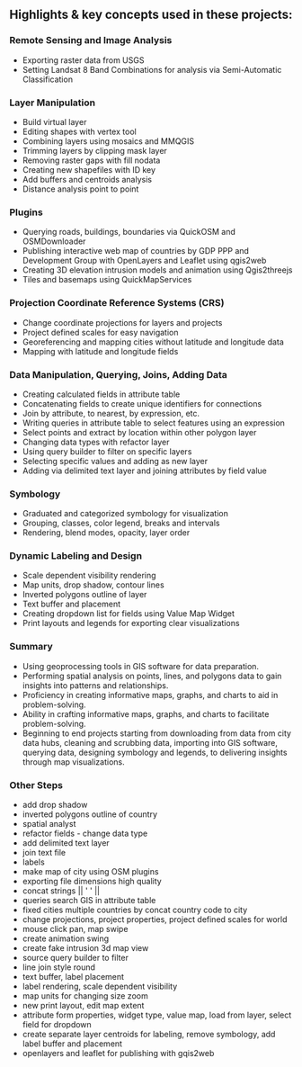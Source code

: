 ## Highlights & key concepts used in these projects:

### Remote Sensing and Image Analysis
- Exporting raster data from USGS
- Setting Landsat 8 Band Combinations for analysis via Semi-Automatic Classification

### Layer Manipulation
- Build virtual layer
- Editing shapes with vertex tool
- Combining layers using mosaics and MMQGIS
- Trimming layers by clipping mask layer
- Removing raster gaps with fill nodata
- Creating new shapefiles with ID key
- Add buffers and centroids analysis
- Distance analysis point to point

### Plugins
- Querying roads, buildings, boundaries via QuickOSM and OSMDownloader
- Publishing interactive web map of countries by GDP PPP and Development Group with OpenLayers and Leaflet using qgis2web
- Creating 3D elevation intrusion models and animation using Qgis2threejs
- Tiles and basemaps using QuickMapServices

### Projection Coordinate Reference Systems (CRS)
- Change coordinate projections for layers and projects
- Project defined scales for easy navigation
- Georeferencing and mapping cities without latitude and longitude data
- Mapping with latitude and longitude fields

### Data Manipulation, Querying, Joins, Adding Data
- Creating calculated fields in attribute table
- Concatenating fields to create unique identifiers for connections
- Join by attribute, to nearest, by expression, etc.
- Writing queries in attribute table to select features using an expression
- Select points and extract by location within other polygon layer
- Changing data types with refactor layer
- Using query builder to filter on specific layers
- Selecting specific values and adding as new layer
- Adding via delimited text layer and joining attributes by field value

### Symbology
- Graduated and categorized symbology for visualization
- Grouping, classes, color legend, breaks and intervals
- Rendering, blend modes, opacity, layer order

### Dynamic Labeling and Design
- Scale dependent visibility rendering
- Map units, drop shadow, contour lines
- Inverted polygons outline of layer
- Text buffer and placement
- Creating dropdown list for fields using Value Map Widget
- Print layouts and legends for exporting clear visualizations

### Summary
- Using geoprocessing tools in GIS software for data preparation.
- Performing spatial analysis on points, lines, and polygons data to gain insights into patterns and relationships.
- Proficiency in creating informative maps, graphs, and charts to aid in problem-solving.
- Ability in crafting informative maps, graphs, and charts to facilitate problem-solving.
- Beginning to end projects starting from downloading from data from city data hubs, cleaning and scrubbing data, importing into GIS software, querying data, designing symbology and legends, to delivering insights through map visualizations.

### Other Steps
- add drop shadow
- inverted polygons outline of country
- spatial analyst
- refactor fields - change data type
- add delimited text layer
- join text file
- labels
- make map of city using OSM plugins
- exporting file dimensions high quality
- concat strings || ' ' ||
- queries search GIS in attribute table
- fixed cities multiple countries by concat country code to city
- change projections, project properties, project defined scales for world
- mouse click pan, map swipe
- create animation swing
- create fake intrusion 3d map view
- source query builder to filter
- line join style round
- text buffer, label placement
- label rendering, scale dependent visibility
- map units for changing size zoom
- new print layout, edit map extent
- attribute form properties, widget type, value map, load from layer, select field for dropdown 
- create separate layer centroids for labeling, remove symbology, add label buffer and placement
- openlayers and leaflet for publishing with gqis2web



